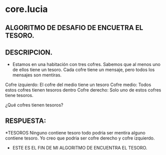 # core.lucia
## ALGORITMO DE DESAFIO DE ENCUETRA EL TESORO.
## DESCRIPCION.
* Estamos en una habitación con tres cofres. Sabemos que al menos uno de ellos tiene un tesoro. Cada cofre tiene un mensaje, pero todos los mensajes son mentiras.

Cofre izquierdo: El cofre del medio tiene un tesoro
Cofre medio: Todos estos cofres tienen tesoros dentro
Cofre derecho: Solo uno de estos cofres tiene tesoros.

¿Qué cofres tienen tesoros?

## RESPUESTA:
*TESOROS
Ninguno contiene tesoro
todo podria ser mentira
alguno contiene tesoro.
Yo creo que podria ser  cofre derecho y cofre izquierdo.
* ESTE ES EL FIN DE MI ALGORITMO DE ENCUENTRA EL TESORO.
